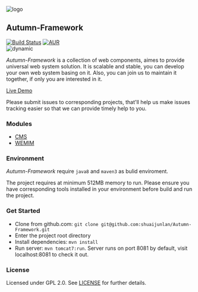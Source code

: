 ![logo](https://github.com/shuaijunlan/Autumn-Framework/blob/master/Autumn.png?raw=true)
## Autumn-Framework
[![Build Status](https://travis-ci.org/shuaijunlan/Autumn-Framework.svg?branch=master)](https://travis-ci.org/shuaijunlan/Autumn-Framework)  [![AUR](https://img.shields.io/aur/license/yaourt.svg)](https://github.com/shuaijunlan/Autumn-Framework/blob/master/LICENSE)</br>
![dynamic](https://github.com/shuaijunlan/Autumn-Framework/blob/master/dynamic.gif?raw=true)

*Autumn-Framework* is a collection of web components, aimes to provide universal web system solution. It is scalable and stable, you can develop your own web system  basing on it. Also, you can join us to maintain it together, if only you are interested in it.</br>

[Live Demo](http://shuaijunlan.cn:8081/loginProxy.do)

Please submit issues to corresponding projects, that'll help us make issues tracking easier so that we can provide timely help to you.

### Modules
* [CMS](https://github.com/shuaijunlan/Autumn-Framework/tree/master/cms)
* [WEMIM](https://github.com/shuaijunlan/Autumn-Framework/tree/master/webim)

### Environment
*Autumn-Framework* require `java8` and `maven3` as bulid enviroment.</br>

The project requires at minimum 512MB memory to run. Please ensure you have corresponding tools installed in your environment before build and run the project.

### Get Started
* Clone from github.com:
    `git clone git@github.com:shuaijunlan/Autumn-Framework.git`
* Enter the project root directory
* Install dependencies:
    `mvn install`
* Run server:
    `mvn tomcat7:run`. Server runs on port 8081 by default, visit localhost:8081 to check it out.

### License
Licensed under GPL 2.0. See [LICENSE](https://github.com/shuaijunlan/Autumn-Framework/blob/master/LICENSE) for further details.